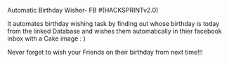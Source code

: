 Automatic Birthday Wisher- FB 
#(HACKSPRINTv2.0) 



It automates birthday wishing task by finding out whose birthday is today from the linked Database and
wishes them automatically in thier facebook inbox with a Cake image : )

Never forget to wish your Friends on their birthday from next time!!!
